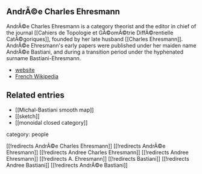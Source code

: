 ## AndrÃ©e Charles Ehresmann 

AndrÃ©e Charles Ehresmann is a category theorist and the editor in chief of the journal [[Cahiers de Topologie et GÃ©omÃ©trie DiffÃ©rentielle CatÃ©goriques]], founded by her late husband [[Charles Ehresmann]]. AndrÃ©e Ehresmann's early papers were published under her maiden name AndrÃ©e Bastiani, and during a transition period under the hyphenated surname Bastiani-Ehresmann.

* [website](http://ehres.pagesperso-orange.fr/index.htm)
* [French Wikipedia](http://fr.wikipedia.org/wiki/Andr%C3%A9e_Ehresmann)

## Related entries

* [[Michal-Bastiani smooth map]]
* [[sketch]]
* [[monoidal closed category]]

category: people

[[!redirects AndrÃ©e Charles Ehresmann]]
[[!redirects AndrÃ©e Ehresmann]]
[[!redirects Andree Charles Ehresmann]]
[[!redirects Andree Ehresmann]]
[[!redirects A. Ehresmann]]
[[!redirects Bastiani]]
[[!redirects Andree Bastiani]]
[[!redirects AndrÃ©e Bastiani]]
